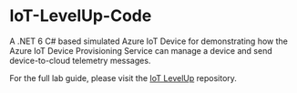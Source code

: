 # IoT-LevelUp-Code

A .NET 6 C# based simulated Azure IoT Device for demonstrating how the Azure IoT Device Provisioning Service can manage a device and send device-to-cloud telemetry messages.

For the full lab guide, please visit the [IoT LevelUp](https://github.com/glbwell0/IoT-LevelUp) repository.